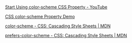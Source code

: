  [Start Using color-scheme CSS Property - YouTube](https://www.youtube.com/watch?v=nQzRTsjBXfQ) 

 [CSS color-scheme Property Demo](https://codepen.io/ZoranJambor/pen/rNpwjmd) 

 [color-scheme - CSS: Cascading Style Sheets | MDN](https://developer.mozilla.org/en-US/docs/Web/CSS/color-scheme) 

 [prefers-color-scheme - CSS: Cascading Style Sheets | MDN](https://developer.mozilla.org/en-US/docs/Web/CSS/@media/prefers-color-scheme) 



